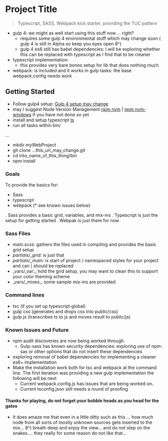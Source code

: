 # Project Title
> Typescript, SASS, Webpack kick starter, providing the TUC pattern
* gulp 4: we might as well start using this stuff now ... right?
  - requires some gulp 4 environmental stuff which may change soon ( gulp 4 is still in Alpha so keep you eyes open 8^)
  - gulp 4 es6 still has babel dependencies: I will be exploring whether this can be replaced with typescript as I find that to be cleaner
* typescript implementation:  
  - this provides very bare bones setup for lib that does nothing much
* webpack:  is included and it works in gulp tasks: the base webpack.config needs work

## Getting Started
- Follow gulp4 setup: [Gulp 4 setup may change](https://www.npmjs.com/package/gulp4)
- may I suggest Node Version Management [npm nvm](https://github.com/creationix/nvm) | [npm nvm-windows](https://github.com/coreybutler/nvm-windows) if you have not done so yet
- install and setup typescript [ts](https://www.npmjs.com/package/typescript)
- run all tasks within bin/

...
- mkdir myWebProject
- git clone ...this_url_may_change.git
- cd into_name_of_this_thing/bin
- npm install

### Goals
To provide the basics for:
- Sass
- typescript
- webpack (* see known issues below)

. Sass provides a basic grid, variables, and mix-ins
. Typescript is just the setup for getting started
. Webpak is just there for now

### Sass Files
- _main.scss:_ gathers the files used in compiling and provides the basic grid setup
- _partials/\_grid:_ is just that
- _partials/\_main:_ is start of project / namespaced styles for your project and can | should be replaced
- _vars/\_var:\_ hold the grid setup, you may want to clean this to support your color theming scheme
- _vars/\_mixes:\_ some sample mix-ins are provided

### Command lines
  - tsc (if you set up typescript global)
  - gulp css (generates and drops css into public/css)
  - gulp js (transcribes ts to js and moves result to public/js)  

### Known Issues and Future
  - npm audit discoveries are now being worked through.
    - Gulp-sass has known security dependencies: exploring use of npm-sas or other options that do not insert these dependencies
  - exploring removal of babel dependencies for implementing a cleaner es6+ implementation
  - Make the installation work both for tsc and webpack at the command line. The first iteration was providing a new gulp implementation the following will be next
    - Current webpack.config.js has issues that are being worked on..
    - Current tsconfig.json still needs a round of proofing

#### Thanks for playing, do not forget your bobble heads as you head for the gates
  - It does amaze me that even in a little ditty such as this ... how much node from all sorts of mostly unknown sources gets inserted to the mix... 8^) breath deep and enjoy the view... and do not step on the snakes.... they really for some reason do not like that...
